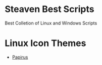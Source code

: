 # Steaven Best Scripts
Best Colletion of Linux and Windows Scripts


# Linux Icon Themes


- [Papirus](https://github.com/SteavenGamerYT/steaven-best-scripts/tree/main/Linux/Icons/Papirus)